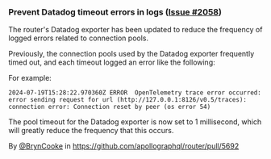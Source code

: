 ### Prevent Datadog timeout errors in logs ([Issue #2058](https://github.com/apollographql/router/issue/2058))

The router's Datadog exporter has been updated to reduce the frequency of logged errors related to connection pools.

Previously, the connection pools used by the Datadog exporter frequently timed out, and each timeout logged an error like the following:

For example:
```
2024-07-19T15:28:22.970360Z ERROR  OpenTelemetry trace error occurred: error sending request for url (http://127.0.0.1:8126/v0.5/traces): connection error: Connection reset by peer (os error 54)
```

The pool timeout for the Datadog exporter is now set to 1 millisecond, which will greatly reduce the frequency that this occurs.

By [@BrynCooke](https://github.com/BrynCooke) in https://github.com/apollographql/router/pull/5692
